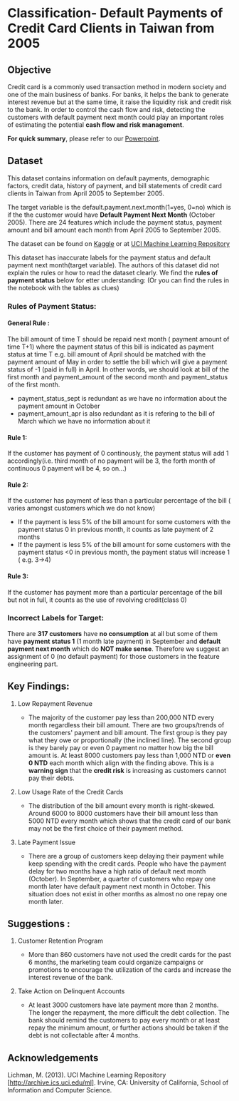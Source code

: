 # Classification- Default Payments of Credit Card Clients in Taiwan from 2005

## Objective
Credit card is a commonly used transaction method in modern society and one of the main business of banks. For banks, it helps the bank to generate interest revenue but at the same time, it raise the liquidity risk and credit risk to the bank. In order to control the cash flow and risk, detecting the customers with default payment next month could play an important roles of estimating the potential **cash flow and risk management**.

**For quick summary**, please refer to our [Powerpoint](https://drive.google.com/file/d/1GUbzx7Nd61jiQ8lFu37YPtEOmOMXg0r4/view?usp=sharing).

## Dataset
This dataset contains information on default payments, demographic factors, credit data, history of payment, and bill statements of credit card clients in Taiwan from April 2005 to September 2005.

The target variable is the default.payment.next.month(1=yes, 0=no) which is if the the customer would have **Default Payment Next Month** (October 2005).
There are 24 features which include the payment status, payment amount and bill amount each month from April 2005 to September 2005.

The dataset can be found on [Kaggle](https://www.kaggle.com/uciml/default-of-credit-card-clients-dataset) or at [UCI Machine Learning Repository](https://archive.ics.uci.edu/ml/datasets/default+of+credit+card+clients)  

This dataset has inaccurate labels for the payment status and default payment next month(target variable). The authors of this dataset did not explain the rules or how to read the dataset clearly. We find the **rules of payment status** below for etter understanding: 
(Or you can find the rules in the notebook with the tables as clues)  

### Rules of Payment Status:  
#### General Rule :
The bill amount of time T should be repaid next month ( payment amount of time T+1) where the payment status of this bill is indicated as payment status at time T e.g. bill amount of April should be matched with the payment amount of May in order to settle the bill which will give a payment status of -1 (paid in full) in April. In other words, we should look at bill of the first month and payment_amount of the second month and payment_status of the first month.  

- payment_status_sept is redundant as we have no information about the payment amount in October
- payment_amount_apr is also redundant as it is refering to the bill of March which we have no information about it  

#### Rule 1:
If the customer has payment of 0 continously, the payment status will add 1 accordingly(i.e. third month of no payment will be 3, the forth month of continuous 0 payment will be 4, so on...)

#### Rule 2:
If the customer has payment of less than a particular percentage of the bill ( varies amongst customers which we do not know)

- If the payment is less 5% of the bill amount for some customers with the payment status 0 in previous month, it counts as late payment of 2 months
- If the payment is less 5% of the bill amount for some customers with the payment status <0 in previous month, the payment status will increase 1 ( e.g. 3->4)
#### Rule 3:
If the customer has payment more than a particular percentage of the bill but not in full, it counts as the use of revolving credit(class 0)

### Incorrect Labels for Target:
There are **317 customers** have **no consumption** at all but some of them have **payment status 1** (1 month late payment) in September and **default payment next month** which do **NOT make sense**. Therefore we suggest an assignment of 0 (no default payment) for those customers in the feature engineering part.

## Key Findings:
1. Low Repayment Revenue
   - The majority of the customer pay less than 200,000 NTD every month regardless their bill amount. There are two groups/trends of the customers' payment and bill amount. The first group is they pay what they owe or proportionally (the inclined line). The second group is they barely pay or even 0 payment no matter how big the bill amount is. At least 8000 customers pay less than 1,000 NTD or **even 0 NTD** each month which align with the finding above. This is a **warning sign** that the **credit risk** is increasing as customers cannot pay their debts.
   
2. Low Usage Rate of the Credit Cards
   - The distribution of the bill amount every month is right-skewed. Around 6000 to 8000 customers have their bill amount less than 5000 NTD every month which shows that the credit card of our bank may not be the first choice of their payment method.

3. Late Payment Issue
   - There are a group of customers keep delaying their payment while keep spending with the credit cards. People who have the payment delay for two months have a high ratio of default next month (October). In September, a quarter of customers who repay one month later have default payment next month in October. This situation does not exist in other months as almost no one repay one month later.
   
## Suggestions :
1. Customer Retention Program
   - More than 860 customers have not used the credit cards for the past 6 months, the marketing team could organize campaigns or promotions to encourage the utilization of the cards and increase the interest revenue of the bank.
   
2. Take Action on Delinquent Accounts
   - At least 3000 customers have late payment more than 2 months. The longer the repayment, the more difficult the debt collection. The bank should remind the customers to pay every month or at least repay the minimum amount, or further actions should be taken if the debt is not collectable after 4 months.  
   

## Acknowledgements
Lichman, M. (2013). UCI Machine Learning Repository [http://archive.ics.uci.edu/ml]. Irvine, CA: University of California, School of Information and Computer Science.

